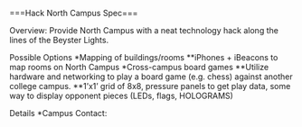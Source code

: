 ===Hack North Campus Spec===

Overview: Provide North Campus with a neat technology hack along the lines of the Beyster Lights.

Possible Options
*Mapping of buildings/rooms
**iPhones + iBeacons to map rooms on North Campus
*Cross-campus board games
**Utilize hardware and networking to play a board game (e.g. chess) against another college campus.
**1’x1’ grid of 8x8, pressure panels to get play data, some way to display opponent pieces (LEDs, flags, HOLOGRAMS)

Details
*Campus Contact:
